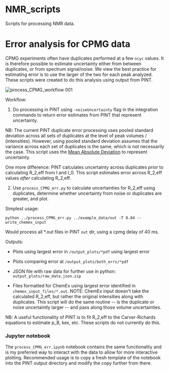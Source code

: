 # NMR_scripts
Scripts for processing NMR data.

# Error analysis for CPMG data

CPMG experiments often have duplicates performed at a few `ncyc` values. It is therefore possible to estimate uncertainty either from between duplicates, or from spectrum signal/noise. We view the best practice for estimating error is to use the larger of the two for each peak analyzed. These scripts were created to do this analysis using output from PINT.

![process_CPMG_workflow 001](https://github.com/HWaymentSteele/NMR_scripts/assets/22597971/9ed1edd9-3692-440b-93fc-b734764b9daa)

Workflow:

1. Do processing in PINT using `-noiseUncertainty` flag in the integration commands to return error estimates from PINT that represent uncertainty.

NB: The current PINT duplicate error processing uses pooled standard deviation across all sets of duplicates at the level of peak volumes / (intensities). However, using pooled standard deviation assumes that the variance across each set of duplicates is the same, which is not necessarily the case. This script uses the [Mean Absolute Deviation](https://en.wikipedia.org/wiki/Average_absolute_deviation) to represent uncertainty.

One more difference: PINT calculates uncertainty across duplicates _prior_ to calculating R_2,eff from I and I_0. This script estimates error across R_2,eff values _after_ calculating R_2,eff.

2. Use `process_CPMG_err.py` to calculate uncertainties for R_2,eff using duplicates, determine whether uncertainty from noise or duplicates are greater, and plot.

Simplest usage:

`python ../process_CPMG_err.py ../example_data/out -T 0.04 --write_chemex_input`

Would process all *.out files in PINT `out` dir, using a cpmg delay of 40 ms.

Outputs:

- Plots using largest error in `/output_plots/*pdf` using largest error

- Plots comparing error at `/output_plots/both_errs/*pdf`

- JSON file with raw data for further use in python: `output_plots/raw_data.json.zip`

- Files formatted for ChemEx using largest error identified in `chemex_input_files/*.out`. NOTE: ChemEx input doesn't take the calculated R_2,eff, but rather the original intensities along with duplicates. This script will do the same routine -- is the duplicate or noise uncertaintly larger -- and pass along those volume uncertainties.

NB: A useful functionality of PINT is to fit R_2,eff to the Carver-Richards equations to estimate p_B, kex, etc. These scripts do not currently do this.

### Jupyter notebook

The `process_CPMG_err.ipynb` notebook contains the same functionality and is my preferred way to interact with the data to allow for more interactive plotting. Recommended usage is to copy a fresh template of the notebook into the PINT output directory and modify the copy further from there.
